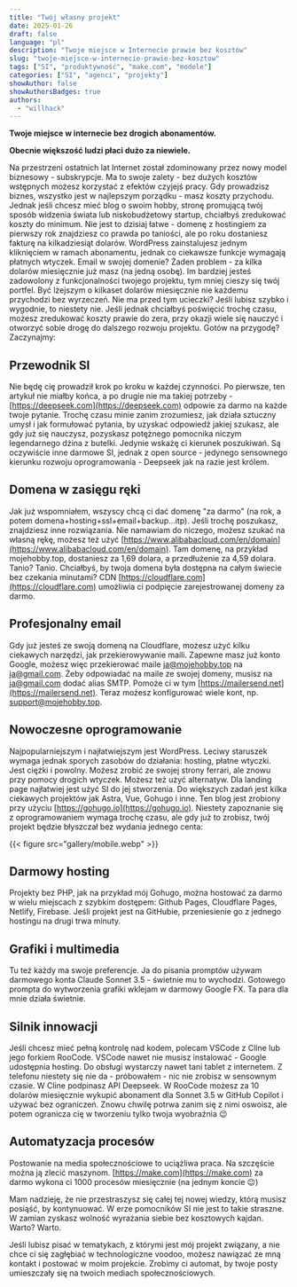 ```yaml
---
title: "Twój własny projekt"
date: 2025-01-26
draft: false
language: "pl"
description: "Twoje miejsce w Internecie prawie bez kosztów"
slug: "twoje-miejsce-w-internecie-prawie-bez-kosztow"
tags: ["SI", "produktywność", "make.com", "modele"]
categories: ["SI", "agenci", "projekty"]
showAuthor: false
showAuthorsBadges: true
authors:
  - "willhack"
---
```


**Twoje miejsce w internecie bez drogich abonamentów.**

**Obecnie większość ludzi płaci dużo za niewiele.**

Na przestrzeni ostatnich lat Internet został zdominowany przez nowy model biznesowy - subskrypcje. Ma to swoje zalety - bez dużych kosztów wstępnych możesz korzystać z efektów czyjejś pracy. Gdy prowadzisz biznes, wszystko jest w najlepszym porządku - masz koszty przychodu. Jednak jeśli chcesz mieć blog o swoim hobby, stronę promującą twój sposób widzenia świata lub niskobudżetowy startup, chciałbyś zredukować koszty do minimum. Nie jest to dzisiaj łatwe - domenę z hostingiem za pierwszy rok znajdziesz co prawda po taniości, ale po roku dostaniesz fakturę na kilkadziesiąt dolarów. WordPress zainstalujesz jednym kliknięciem w ramach abonamentu, jednak co ciekawsze funkcje wymagają płatnych wtyczek. Email w swojej domenie? Żaden problem - za kilka dolarów miesięcznie już masz (na jedną osobę). Im bardziej jesteś zadowolony z funkcjonalności twojego projektu, tym mniej cieszy się twój portfel. Być lżejszym o kilkaset dolarów miesięcznie nie każdemu przychodzi bez wyrzeczeń. Nie ma przed tym ucieczki? Jeśli lubisz szybko i wygodnie, to niestety nie. Jeśli jednak chciałbyś poświęcić trochę czasu, możesz zredukować koszty prawie do zera, przy okazji wiele się nauczyć i otworzyć sobie drogę do dalszego rozwoju projektu. Gotów na przygodę? Zaczynajmy:

## Przewodnik SI
Nie będę cię prowadził krok po kroku w każdej czynności. Po pierwsze, ten artykuł nie miałby końca, a po drugie nie ma takiej potrzeby - [https://deepseek.com](https://deepseek.com) odpowie za darmo na każde twoje pytanie. Trochę czasu minie zanim zrozumiesz, jak działa sztuczny umysł i jak formułować pytania, by uzyskać odpowiedź jakiej szukasz, ale gdy już się nauczysz, pozyskasz potężnego pomocnika niczym legendarnego dżina z butelki. Jedynie wskażę ci kierunek poszukiwań. Są oczywiście inne darmowe SI, jednak z open source - jedynego sensownego kierunku rozwoju oprogramowania - Deepseek jak na razie jest królem.

## Domena w zasięgu ręki
Jak już wspomniałem, wszyscy chcą ci dać domenę "za darmo" (na rok, a potem domena+hosting+ssl+email+backup…itp). Jeśli trochę poszukasz, znajdziesz inne rozwiązania. Nie namawiam do niczego, możesz szukać na własną rękę, możesz też użyć [https://www.alibabacloud.com/en/domain](https://www.alibabacloud.com/en/domain). Tam domenę, na przykład mojehobby.top, dostaniesz za 1,69 dolara, a przedłużenie za 4,59 dolara. Tanio? Tanio. Chciałbyś, by twoja domena była dostępna na całym świecie bez czekania minutami? CDN [https://cloudflare.com](https://cloudflare.com) umożliwia ci podpięcie zarejestrowanej domeny za darmo.

## Profesjonalny email
Gdy już jesteś ze swoją domeną na Cloudflare, możesz użyć kilku ciekawych narzędzi, jak przekierowywanie maili. Zapewne masz już konto Google, możesz więc przekierować maile [ja@mojehobby.top](mailto:ja@mojehobby.top) na [ja@gmail.com](mailto:ja@gmail.com). Żeby odpowiadać na maile ze swojej domeny, musisz na [ja@gmail.com](mailto:ja@gmail.com) dodać alias SMTP. Pomoże ci w tym [https://mailersend.net](https://mailersend.net). Teraz możesz konfigurować wiele kont, np. [support@mojehobby.top](mailto:support@mojehobby.top).

## Nowoczesne oprogramowanie
Najpopularniejszym i najłatwiejszym jest WordPress. Leciwy staruszek wymaga jednak sporych zasobów do działania: hosting, płatne wtyczki. Jest ciężki i powolny. Możesz zrobić ze swojej strony ferrari, ale znowu przy pomocy drogich wtyczek. Możesz też użyć alternatyw. Dla landing page najłatwiej jest użyć SI do jej stworzenia. Do większych zadań jest kilka ciekawych projektów jak Astra, Vue, Gohugo i inne. Ten blog jest zrobiony przy użyciu [https://gohugo.io](https://gohugo.io). Niestety zapoznanie się z oprogramowaniem wymaga trochę czasu, ale gdy już to zrobisz, twój projekt będzie błyszczał bez wydania jednego centa:

{{< figure src="gallery/mobile.webp" >}}
## Darmowy hosting
Projekty bez PHP, jak na przykład mój Gohugo, można hostować za darmo w wielu miejscach z szybkim dostępem: Github Pages, Cloudflare Pages, Netlify, Firebase. Jeśli projekt jest na GitHubie, przeniesienie go z jednego hostingu na drugi trwa minuty.

## Grafiki i multimedia
Tu też każdy ma swoje preferencje. Ja do pisania promptów używam darmowego konta Claude Sonnet 3.5 - świetnie mu to wychodzi. Gotowego prompta do wytworzenia grafiki wklejam w darmowy Google FX. Ta para dla mnie działa świetnie.

## Silnik innowacji
Jeśli chcesz mieć pełną kontrolę nad kodem, polecam VSCode z Cline lub jego forkiem RooCode. VSCode nawet nie musisz instalować - Google udostępnia hosting. Do obsługi wystarczy nawet tani tablet z internetem. Z telefonu niestety się nie da - próbowałem - nic nie zrobisz w sensownym czasie. W Cline podpinasz API Deepseek. W RooCode możesz za 10 dolarów miesięcznie wykupić abonament dla Sonnet 3.5 w GitHub Copilot i używać bez ograniczeń. Znowu chwilę potrwa zanim się z nimi oswoisz, ale potem ogranicza cię w tworzeniu tylko twoja wyobraźnia 😉

## Automatyzacja procesów
Postowanie na media społecznościowe to uciążliwa praca. Na szczęście można ją zlecić maszynom. [https://make.com](https://make.com) za darmo wykona ci 1000 procesów miesięcznie (na jednym koncie 😉)

Mam nadzieję, że nie przestraszysz się całej tej nowej wiedzy, którą musisz posiąść, by kontynuować. W erze pomocników SI nie jest to takie straszne. W zamian zyskasz wolność wyrażania siebie bez kosztowych kajdan. Warto? Warto.

Jeśli lubisz pisać w tematykach, z którymi jest mój projekt związany, a nie chce ci się zagłębiać w technologiczne voodoo, możesz nawiązać ze mną kontakt i postować w moim projekcie. Zrobimy ci automat, by twoje posty umieszczały się na twoich mediach społecznościowych.
